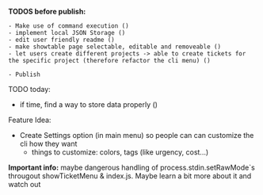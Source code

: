 **TODOS before publish:**

    - Make use of command execution ()
    - implement local JSON Storage ()
    - edit user friendly readme ()
    - make showtable page selectable, editable and removeable ()
    - let users create different projects -> able to create tickets for the specific project (therefore refactor the cli menu) ()

    - Publish

TODO today:

- if time, find a way to store data properly ()

Feature Idea:

- Create Settings option (in main menu) so people can can customize the cli how they want
  - things to customize: colors, tags (like urgency, cost...)

**Important info:**
maybe dangerous handling of process.stdin.setRawMode`s througout showTicketMenu & index.js. Maybe learn a bit more about it and watch out
